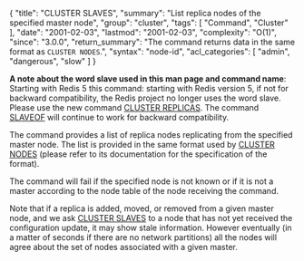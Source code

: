 {
  "title": "CLUSTER SLAVES",
  "summary": "List replica nodes of the specified master node",
  "group": "cluster",
  "tags": [
    "Command",
    "Cluster"
  ],
  "date": "2001-02-03",
  "lastmod": "2001-02-03",
  "complexity": "O(1)",
  "since": "3.0.0",
  "return_summary": "The command returns data in the same format as `CLUSTER NODES`.",
  "syntax": "node-id",
  "acl_categories": [
    "admin",
    "dangerous",
    "slow"
  ]
}

**A note about the word slave used in this man page and command name**: Starting with Redis 5 this command: starting with Redis version 5, if not for backward compatibility, the Redis project no longer uses the word slave. Please use the new command [CLUSTER REPLICAS](/commands/cluster-replicas). The command [SLAVEOF](/commands/slaveof) will continue to work for backward compatibility.

The command provides a list of replica nodes replicating from the specified
master node. The list is provided in the same format used by [CLUSTER NODES](/commands/cluster-nodes) (please refer to its documentation for the specification of the format).

The command will fail if the specified node is not known or if it is not
a master according to the node table of the node receiving the command.

Note that if a replica is added, moved, or removed from a given master node,
and we ask [CLUSTER SLAVES](/commands/cluster-slaves) to a node that has not yet received the
configuration update, it may show stale information. However eventually
(in a matter of seconds if there are no network partitions) all the nodes
will agree about the set of nodes associated with a given master.

